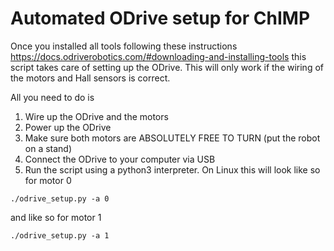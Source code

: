 # Automated ODrive setup for ChIMP
Once you installed all tools following these instructions https://docs.odriverobotics.com/#downloading-and-installing-tools this script takes care of setting up the ODrive. This will only work if the wiring of the motors and Hall sensors is correct.

All you need to do is 
1. Wire up the ODrive and the motors
2. Power up the ODrive
3. Make sure both motors are ABSOLUTELY FREE TO TURN (put the robot on a stand)
4. Connect the ODrive to your computer via USB
5. Run the script using a python3 interpreter. On Linux this will look like so for motor 0
```console
./odrive_setup.py -a 0
```
and like so for motor 1
```console
./odrive_setup.py -a 1
``` 
